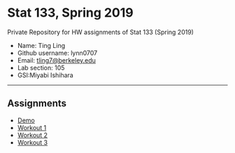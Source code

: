 # Stat 133, Spring 2019

Private Repository for HW assignments of Stat 133 (Spring 2019)

- Name: Ting Ling 
- Github username: lynn0707
- Email: tling7@berkeley.edu
- Lab section: 105
- GSI:Miyabi Ishihara

-----

## Assignments

- [Demo](demo)
- [Workout 1](workout01)
- [Workout 2](workout02)
- [Workout 3](binomial)


